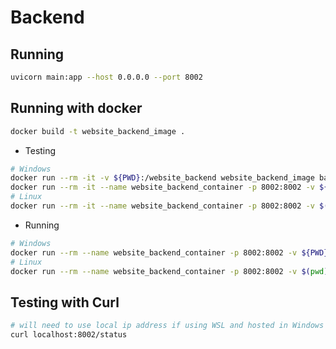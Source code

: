 # Backend

## Running

```bash
uvicorn main:app --host 0.0.0.0 --port 8002
```

## Running with docker

```bash
docker build -t website_backend_image .
```

- Testing

```bash
# Windows
docker run --rm -it -v ${PWD}:/website_backend website_backend_image bash
docker run --rm -it --name website_backend_container -p 8002:8002 -v ${PWD}:/website_backend website_backend_image
# Linux
docker run --rm -it --name website_backend_container -p 8002:8002 -v $(pwd):/website_backend website_backend_image
```

- Running

```bash
# Windows
docker run --rm --name website_backend_container -p 8002:8002 -v ${PWD}:/website_backend website_backend_image
# Linux
docker run --rm --name website_backend_container -p 8002:8002 -v $(pwd):/website_backend website_backend_image
```

## Testing with Curl

```bash
# will need to use local ip address if using WSL and hosted in Windows
curl localhost:8002/status
```
